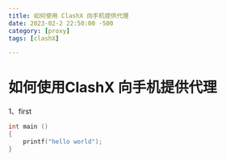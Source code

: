 ```yaml
---
title: 如何使用 ClashX 向手机提供代理
date: 2023-02-2 22:50:00 -500
category: [proxy]
tags: [clashX]

---
```


# 如何使用ClashX 向手机提供代理

1、first

``` c
int main ()
{
    printf("hello world");
}

```


